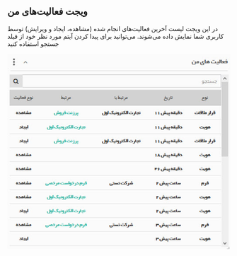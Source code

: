 ﻿## ویجت فعالیت‌های من  

در این ویجت لیست آخرین فعالیت‌های انجام شده (مشاهده، ایجاد و ویرایش) توسط کاربری شما نمایش داده می‌شوند. می‌توانید برای پیدا کردن آیتم مورد نظر خود از فیلد جستجو استفاده کنید

![](Myrecentactions.jpg)
